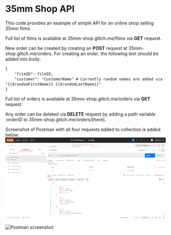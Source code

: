 # 35mm Shop API

This code provides an example of simple API for an online shop selling 35mm films.

Full list of films is available at 35mm-shop.glitch.me/films via **GET** request.

New order can be created by creating an **POST** request at 35mm-shop.glitch.me/orders. For creating an order, the following text should be added into body:

    {
        "filmID": filmID,
        "customer": "CustomerName" # Currently random names are added via "{{$randomFirstName}} {{$randomLastName}}"
    }

Full list of orders is available at 35mm-shop.glitch.me/orders via **GET** request.

Any order can be deleted via **DELETE** request by adding a path variable *:orderID* to 35mm-shop.glitch.me/orders/[here].

Screenshot of Postman with all four requests added to collection is added below:
![Postman screenshot](https://github.com/fedinb/35mm-Shop-API/blob/main/Postman_Screenshot.png)


![Postman screenshot](https://github.com/fedinb/35mm-Shop-API/blob/main/000047850027.tif)

